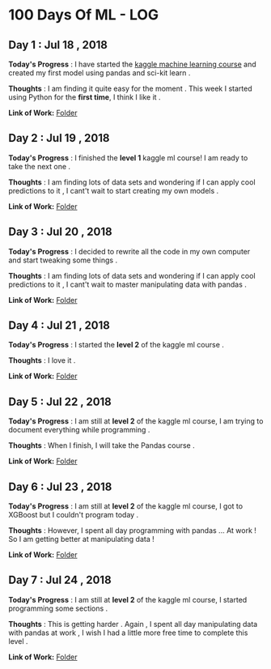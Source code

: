 # 100 Days Of ML - LOG

## Day 1 : Jul 18 , 2018

**Today's Progress** : I have started the [kaggle machine learning course](https://www.kaggle.com/learn/machine-learning) and created my first model using pandas and sci-kit learn .

**Thoughts** : I am finding it quite easy for the moment . This week I started using Python for the **first time**, I think I like it .

**Link of Work:**   [Folder](https://github.com/SergioSV96/100DaysOfML/tree/master/Kaggle%20ML%20Course/Level%201)

## Day 2 : Jul 19 , 2018

**Today's Progress** : I finished the **level 1** kaggle ml course! I am ready to take the next one .

**Thoughts** : I am finding lots of data sets and wondering if I can apply cool predictions to it , I cant't wait to start creating my own models .

**Link of Work:**   [Folder](https://github.com/SergioSV96/100DaysOfML/tree/master/Kaggle%20ML%20Course/Level%201)

## Day 3 : Jul 20 , 2018

**Today's Progress** : I decided to rewrite all the code in my own computer and start tweaking some things .

**Thoughts** : I am finding lots of data sets and wondering if I can apply cool predictions to it , I cant't wait to master manipulating data with pandas .

**Link of Work:**   [Folder](https://github.com/SergioSV96/100DaysOfML/tree/master/Kaggle%20ML%20Course/Level%201)

## Day 4 : Jul 21 , 2018

**Today's Progress** : I started the **level 2** of the kaggle ml course .

**Thoughts** : I love it .

**Link of Work:**   [Folder](https://github.com/SergioSV96/100DaysOfML/tree/master/Kaggle%20ML%20Course/Level%202)

## Day 5 : Jul 22 , 2018

**Today's Progress** : I am still at **level 2** of the kaggle ml course, I am trying to document everything while programming .

**Thoughts** : When I finish, I will take the Pandas course .

**Link of Work:**   [Folder](https://github.com/SergioSV96/100DaysOfML/tree/master/Kaggle%20ML%20Course/Level%202)

## Day 6 : Jul 23 , 2018

**Today's Progress** : I am still at **level 2** of the kaggle ml course, I got to XGBoost but I couldn't program today .

**Thoughts** : However, I spent all day programming with pandas ... At work ! So I am getting better at manipulating data !

**Link of Work:**   [Folder](https://github.com/SergioSV96/100DaysOfML/tree/master/Kaggle%20ML%20Course/Level%202)

## Day 7 : Jul 24 , 2018

**Today's Progress** : I am still at **level 2** of the kaggle ml course, I started programming some sections .

**Thoughts** : This is getting harder . Again , I spent all day manipulating data with pandas at work , I wish I had a little more free time to complete this level .

**Link of Work:**   [Folder](https://github.com/SergioSV96/100DaysOfML/tree/master/Kaggle%20ML%20Course/Level%202)
